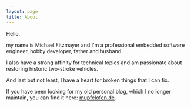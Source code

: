 ```yaml
---
layout: page
title: About
---
```


Hello,

my name is Michael Fitzmayer and I'm a professional embedded software
engineer, hobby developer, father and husband.

I also have a strong affinity for technical topics and am passionate
about restoring historic two-stroke vehicles.

And last but not least, I have a heart for broken things that I can fix.

If you have been looking for my old personal blog, which I no longer
maintain, you can find it here:
[mupfelofen.de](https://www.mupfelofen.de).
